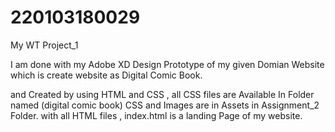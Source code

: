 # 220103180029
My WT Project_1

I am done with my Adobe XD Design Prototype of my given Domian Website which is create website as Digital Comic Book.

and Created by using HTML and CSS , all CSS files are Available In Folder named (digital comic book) CSS and Images are in Assets in Assignment_2 Folder.
with all HTML files  , index.html is a landing Page of my website.

